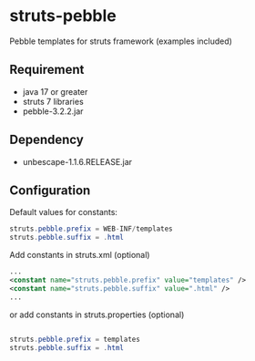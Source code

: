 # struts-pebble

Pebble templates for struts framework (examples included)


Requirement
---

- java 17 or greater
- struts 7 libraries
- pebble-3.2.2.jar


Dependency
---

- unbescape-1.1.6.RELEASE.jar


Configuration
---

Default values for constants:

```java
struts.pebble.prefix = WEB-INF/templates
struts.pebble.suffix = .html
```

Add constants in struts.xml (optional)
```xml
...
<constant name="struts.pebble.prefix" value="templates" />
<constant name="struts.pebble.suffix" value=".html" />
...
```

or add constants in struts.properties (optional)

```java

struts.pebble.prefix = templates
struts.pebble.suffix = .html
```

